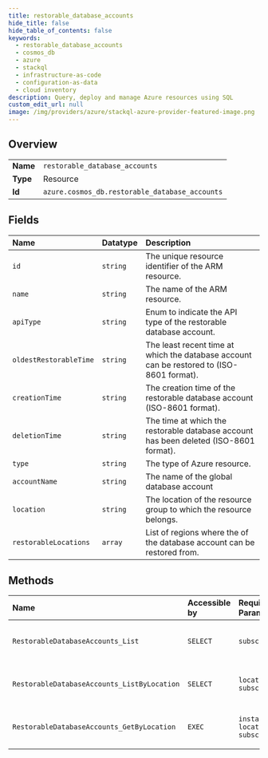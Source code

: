 ```yaml
---
title: restorable_database_accounts
hide_title: false
hide_table_of_contents: false
keywords:
  - restorable_database_accounts
  - cosmos_db
  - azure    
  - stackql
  - infrastructure-as-code
  - configuration-as-data
  - cloud inventory
description: Query, deploy and manage Azure resources using SQL
custom_edit_url: null
image: /img/providers/azure/stackql-azure-provider-featured-image.png
---
```

  
    

## Overview
<table><tbody>
<tr><td><b>Name</b></td><td><code>restorable_database_accounts</code></td></tr>
<tr><td><b>Type</b></td><td>Resource</td></tr>
<tr><td><b>Id</b></td><td><code>azure.cosmos_db.restorable_database_accounts</code></td></tr>
</tbody></table>

## Fields
| Name | Datatype | Description |
|:-----|:---------|:------------|
| `id` | `string` | The unique resource identifier of the ARM resource. |
| `name` | `string` | The name of the ARM resource. |
| `apiType` | `string` | Enum to indicate the API type of the restorable database account. |
| `oldestRestorableTime` | `string` | The least recent time at which the database account can be restored to (ISO-8601 format). |
| `creationTime` | `string` | The creation time of the restorable database account (ISO-8601 format). |
| `deletionTime` | `string` | The time at which the restorable database account has been deleted (ISO-8601 format). |
| `type` | `string` | The type of Azure resource. |
| `accountName` | `string` | The name of the global database account |
| `location` | `string` | The location of the resource group to which the resource belongs. |
| `restorableLocations` | `array` | List of regions where the of the database account can be restored from. |
## Methods
| Name | Accessible by | Required Params | Description |
|:-----|:--------------|:----------------|:------------|
| `RestorableDatabaseAccounts_List` | `SELECT` | `subscriptionId` | Lists all the restorable Azure Cosmos DB database accounts available under the subscription. This call requires 'Microsoft.DocumentDB/locations/restorableDatabaseAccounts/read' permission. |
| `RestorableDatabaseAccounts_ListByLocation` | `SELECT` | `location, subscriptionId` | Lists all the restorable Azure Cosmos DB database accounts available under the subscription and in a region.  This call requires 'Microsoft.DocumentDB/locations/restorableDatabaseAccounts/read' permission. |
| `RestorableDatabaseAccounts_GetByLocation` | `EXEC` | `instanceId, location, subscriptionId` | Retrieves the properties of an existing Azure Cosmos DB restorable database account.  This call requires 'Microsoft.DocumentDB/locations/restorableDatabaseAccounts/read/*' permission. |
